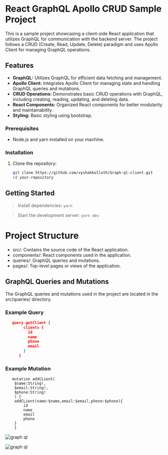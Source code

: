 # React GraphQL Apollo CRUD Sample Project

This is a sample project showcasing a client-side React application that utilizes GraphQL for communication with the backend server. The project follows a CRUD (Create, Read, Update, Delete) paradigm and uses Apollo Client for managing GraphQL operations.

## Features

- **GraphQL:** Utilizes GraphQL for efficient data fetching and management.
- **Apollo Client:** Integrates Apollo Client for managing state and handling GraphQL queries and mutations.
- **CRUD Operations:** Demonstrates basic CRUD operations with GraphQL, including creating, reading, updating, and deleting data.
- **React Components:** Organized React components for better modularity and maintainability.
- **Styling:** Basic styling using bootstrap.


### Prerequisites

- Node.js and yarn installed on your machine.

### Installation

1. Clone the repository:

   ```bash
   git clone https://github.com/vyshakkolloth/Graph-ql-client.git
   cd your-repository

## Getting Started
>Install dependencies:
`yarn`



> Start the development server:
`yarn dev`

# Project Structure
* src/:  Contains the source code of the React application.
* components/:  React components used in the application.
* queries/:  GraphQL queries and mutations.
* pages/:  Top-level pages or views of the application.


## GraphQL Queries and Mutations
The GraphQL queries and mutations used in the project are located in the src/queries/ directory.
### Example Query
```json
   query getClient {
        clients {
          id
          name
          phone
          email
        }
      }
```
### Example Mutation
``` 
   mutation addCLient(
    $name:String!,
    $email:String!,
    $phone:String!
    ) {
    addCLient(name:$name,email:$email,phone:$phone){
        id
        name
        email
        phone
    }
    }

```
![graph ql](https://drive.google.com/file/d/1j_8K1RZBfow9ogrFzBwqBOK2t0oQ0vqs/view?usp=sharing)

![graph ql](https://drive.google.com/file/d/1fiFbmyQRm55b3m-Mwh9zQyAUl4v8LD75/view?usp=sharing)